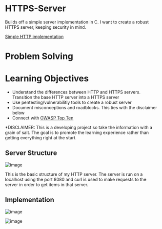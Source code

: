# HTTPS-Server
Builds off a simple server implementation in C. I want to create a robust HTTPS server, keeping security in mind. 

[Simple HTTP implementation](https://github.com/hashjaco/C-HTTP-Server)

# Problem Solving

# Learning Objectives
- Understand the differences between HTTP and HTTPS servers. Transition the base HTTP server into a HTTPS server
- Use pentesting/vulnerabilitiy tools to create a robust server
- Document misconceptions and roadblocks. This ties with the disclaimer below
- Connect with [OWASP Top Ten](https://owasp.org/www-project-top-ten/#:~:text=The%20OWASP%20Top%2010%20is,step%20towards%20more%20secure%20coding)

\*DISCLAIMER: This is a developing project so take the information with a grain of salt. The goal is to promote the learning experience rather than getting everything right at the start.

## Server Structure

![image](https://github.com/user-attachments/assets/bbb03718-9f0b-450e-90e0-883fc0d128c4)

This is the basic structure of my HTTP server. The server is run on a localhost using the port 8080 and curl is used to make requests to the server in order to get items in that server. 

## Implementation

![image](https://github.com/user-attachments/assets/67f9e13b-7813-4662-87b5-6754955d6a5c)

![image](https://github.com/user-attachments/assets/5620b80a-9586-4706-8835-88c88e03f31f)

